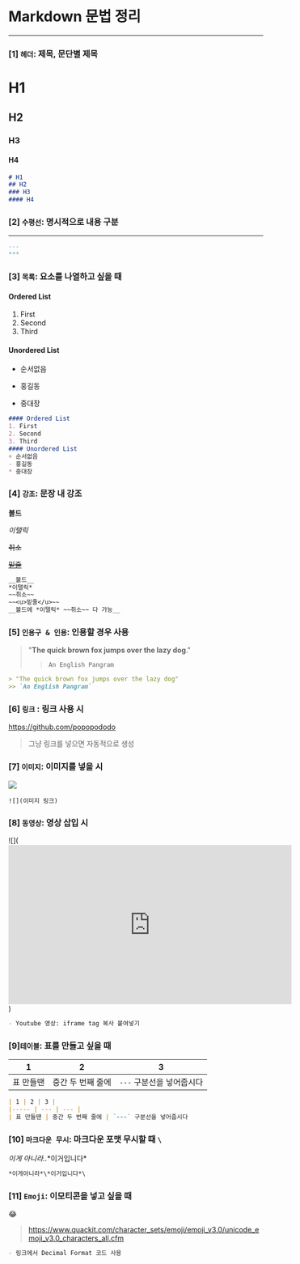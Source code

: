 # Markdown 문법 정리

---

### [1] `헤더`: 제목, 문단별 제목

# H1

## H2

### H3
#### H4

```markdown
# H1
## H2
### H3
#### H4

```

### [2] `수평선`: 명시적으로 내용 구분

---



```markdown
---
***
```

### [3]  `목록`: 요소를 나열하고 싶을 때

#### Ordered List
1. First
2. Second
3. Third
#### Unordered List
+ 순서없음
- 홍길동

* 중대장

```markdown
#### Ordered List
1. First
2. Second
3. Third
#### Unordered List
+ 순서없음
- 홍길동
* 중대장
```

### [4] `강조`: 문장 내 강조

__볼드__

_이탤릭_

~~취소~~

~~<u>밑줄</u>~~

```markdown
__볼드__
*이탤릭*
~~취소~~
~~<u>밑줄</u>~~
__볼드에 *이탤릭* ~~취소~~ 다 가능__
```

### [5] `인용구 & 인용`: 인용할 경우 사용

> "**The quick brown fox jumps over the lazy dog**."
>
> > `An English Pangram`

```markdown
> "The quick brown fox jumps over the lazy dog"
>> `An English Pangram`
```

### [6] `링크` : 링크 사용 시

https://github.com/popopododo

> 그냥 링크를 넣으면 자동적으로 생성

### [7] `이미지`: 이미지를 넣을 시 

![](https://upload.wikimedia.org/wikipedia/commons/thumb/4/48/Markdown-mark.svg/300px-Markdown-mark.svg.png)

```
![](이미지 링크)
```

### [8] `동영상`: 영상 삽입 시

![](<iframe width="560" height="315" src="https://www.youtube.com/embed/MnrJzXM7a6o" title="YouTube video player" frameborder="0" allow="accelerometer; autoplay; clipboard-write; encrypted-media; gyroscope; picture-in-picture" allowfullscreen></iframe>)

```markdown
- Youtube 영상: iframe tag 복사 붙여넣기
```

### [9]`테이블`: 표를 만들고 싶을 때

| 1    | 2    | 3    |
| ------ | ---- | ---- |
| 표 만들땐 | 중간 두 번째 줄에 | `---` 구분선을 넣어줍시다 |



```markdown
| 1 | 2 | 3 |
|----- | --- | --- |
| 표 만들땐 | 중간 두 번째 줄에 | `---` 구분선을 넣어줍시다
```

### [10] `마크다운 무시`: 마크다운 포맷 무시할 때 `\`

*이게 아니라..*\*이거입니다*

```markdown
*이게아니라*\*이거입니다*\
```

### [11] `Emoji`: 이모티콘을 넣고 싶을 때

&#128514;

> https://www.quackit.com/character_sets/emoji/emoji_v3.0/unicode_emoji_v3.0_characters_all.cfm

```markdown
- 링크에서 Decimal Format 코드 사용
```

